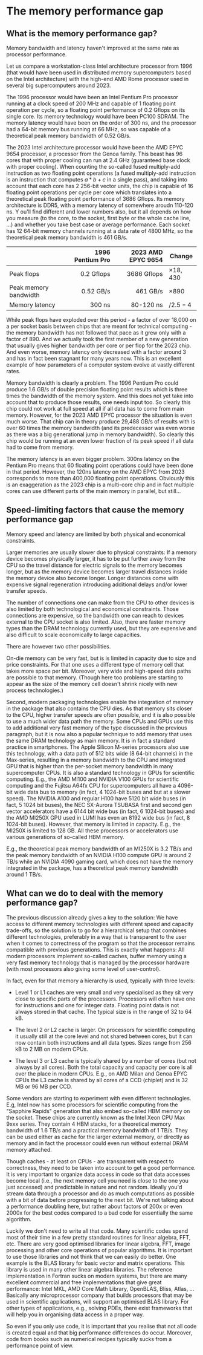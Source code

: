 # The memory performance gap

## What is the memory performance gap?

Memory bandwidth and latency haven't improved at the same rate as
processor performance.

Let us compare a workstation-class Intel architecture processor from 
1996 (that would have been used in distributed memory supercomputers based
on the Intel architecture) with the high-end AMD Rome processor used in 
several big supercomputers around 2023.

The 1996 processor would have been an Intel Pentium Pro processor running at a 
clock speed of 200 MHz and capable of 1 floating point operation per cycle, so
a floating point performance of 0.2 Gflops on its single core. Its memory technology would have 
been PC100 SDRAM. The memory latency would have been on the order of 300 ns,
and the processor had a 64-bit memory bus running at 66 MHz, so was capable
of a theoretical peak memory bandwidth of 0.52 GB/s.

The 2023 Intel architecture processor would have been the AMD EPYC 9654
processor, a processor from the Genoa family. This beast has 96 cores that 
with proper cooling can run at 2.4 GHz (guaranteed base clock with proper cooling). 
When counting the so-called fused
multiply-add instruction as two floating point operations (a fused 
multiply-add instruction is an instruction that computes $a*b+c$ in a single
pass), and taking into account that each core has 2 256-bit vector units,
the chip is capable of 16 floating point operations per cycle per core
which translates into a theoretical peak floating point performance 
of 3686 Gflops. Its memory architecture is DDR5, with a memory latency
of somewhere aroudn 110-120 ns. Y
ou'll find different and lower numbers also, but it all depends on
how you measure (to the core, to the socket, first byte or the whole
cache line, ...) and whether you take best case or average performance.
Each socket has 12 64-bit memory channels running at a data rate of
4800 MHz, so the theoretical peak memory bandwidth is 461 GB/s.

|                       | 1996 Pentium Pro | 2023 AMD EPYC 9654 | Change          |
|:----------------------|-----------------:|-------------------:|-----------------|
| Peak flops            | 0.2 Gflops       | 3686 Gflops        | $\times 18,430$ |
| Peak memory bandwidth | 0.52 GB/s        | 461 GB/s           | $\times 890$    |
| Memory latency        | 300 ns           | 80-120 ns          | $/ 2.5 - 4$     |

While peak flops have exploded over this period - a factor of over 18,000 on a per 
socket basis between chips that are meant for technical computing - the memory bandwidth
has not followed that pace as it grew only with a factor of 890. And we actually took
the first member of a new generation that usually gives higher bandwidth per core or
per flop for the 2023 chip. And even worse, memory latency only decreased with a 
factor around 3 and has in fact been stagnant for many years now.
This is an excellent example of how parameters of a computer system evolve at vastly
different rates.

Memory bandwidth is clearly a problem. The 1996 Pentium Pro could produce 1.6 GB/s 
of double precision floating point results which is three times the bandwidth of the
memory system. And this does not yet take into account that to produce those results,
one needs input too. So clearly this chip could not work at full speed at all if all
data has to come from main memory. However, for the 2023 AMD EPYC processor the situation
is even much worse. That chip can in theory produce 29,488 GB/s of results with is over
60 times the memory bandwidth (and its predecessor was even worse as there was a big
generational jump in memory bandwidth). So clearly this chip would be running at an
even lower fraction of its peak speed if all data had to come from memory.

The memory latency is an even bigger problem. 300ns latency on the Pentium Pro means
that 60 floating point operations could have been done in that period. 
However, the 120ns latency on the AMD EPYC from 2023 corresponds to more than 400,000
floating point operations. Obviously this is an exaggeration as the 2023 chip is a multi-core
chip and in fact multiple cores can use different parts of the main memory in parallel,
but still...

## Speed-limiting factors that cause the memory performance gap

Memory speed and latency are limited by both physical and economical constraints.

Larger memories are usually slower due to physical constraints: If a memory device
becomes physically larger, it has to be put further away from the CPU so the travel
distance for electric signals to the memory becomes longer, but as the memory device
becomes larger travel distances inside the memory device also become longer. Longer 
distances come with expensive signal regeneration introducing additional delays
and/or lower transfer speeds.

The number of connections one can make from the CPU to other devices is also limited
by both technological and economical constraints. Those connections are expensive,
so the bandwidth one can reach to devices external to the CPU socket is also limited.
Also, there are faster memory types than the DRAM technology currently used, but 
they are expensive and also difficult to scale economically to large capacities.

There are however two other possibilities.

On-die memory can be very fast, but is is limited in capacity due to size and
price constraints. For that one uses a different type of memory cell that takes more
space per bit. Moreover, very wide and high-speed data paths are possible to that memory.
(Though here too problems are starting to appear as the size of the memory cell doesn't
shrink nicely with new process technologies.)

Second, modern packaging technologies enable the integration of memory in the package
that also contains the CPU dies. As that memory sits closer to the CPU, higher transfer
speeds are often possible, and it is also possible to use a much wider data path the memory.
Some CPUs and GPUs use this to add additional very fast memory of the type discussed in the 
previous paragraph, but it is now also a popular technique to add memory that uses the same
DRAM technology as main memory. It is in fact a standard practice in smartphones.
The Apple Silicon M-series processors also use this technology, with a data path of 512 bits wide
(8 64-bit channels) in the Max-series, resulting in a memory bandwidth to the CPU and integrated GPU
that is higher than the per-socket memory bandwidth in many supercomputer CPUs. 
It is also a standard technology in GPUs for scientific computing.
E.g., the AMD MI100 and NVIDIA V100 GPUs for scientific computing and the Fujitsu A64fx CPU for
supercomputers all have a 4096-bit wide data bus to memory (in fact, 4 1024-bit buses and but at a slower speed).
The NVIDIA A100 and regular H100 have 5120 bit wide buses (in fact, 5 1024 bit buses), 
the NEC SX-Aurora TSUBASA first and second gen vector accelerators have a 6144 bit wide bus (in fact, 6 1024-bit buses)
and the AMD MI250X GPU used in LUMI has even an 8192 wide bus (in fact, 8 1024-bit buses).
However, that memory is limited in capacity. E.g., the MI250X is limited to 128 GB.
All these processors or accelerators use various generations of so-called HBM memory.

E.g., the theoretical peak memory bandwidth of an MI250X is 3.2 TB/s and the peak memory bandwidth
of an NVIDIA H100 compute GPU is around 2 TB/s while an NVIDIA 4090 gaming
card, which does not have the memory integrated in the package, has a theoretical peak memory
bandwidth around 1 TB/s.


## What can we do to deal with the memory performance gap?

The previous discussion already gives a key to the solution: We have access to different memory 
technologies with different speed and capacity trade-offs, so the solution is to go for a
hierarchical setup that combines different technologies, preferably in a way that is transparent
to the user when it comes to correctness of the program so that the processor remains compatible
with previous generations. This is exactly what happens: All modern processors implement so-called 
caches, buffer memory using a very fast memory technology that is managed by the processor
hardware (with most processors also giving some level of user-control).

In fact, even for that memory a hierarchy is used, typically with three levels:

-   Level 1 or L1 caches are very small and very specialised as they sit very close to
    specific parts of the processors. Processors will often have one for instructions and
    one for integer data. Floating point data is not always stored in that cache. The typical
    size is in the range of 32 to 64 kB.

-   The level 2 or L2 cache is larger. On processors for scientific computing it usually still
    at the core level and not shared between cores, but it can now contain both instructions and
    all data types. Sizes range from 256 kB to 2 MB on modern CPUs.

-   The level 3 or L3 cache is typically shared by a number of cores (but not always by all cores).
    Both the total capacity and capacity per core is all over the place in modern CPUs. E.g.,
    on AMD Milan and Genoa EPYC CPUs the L3 cache is shared by all cores of a CCD (chiplet) and
    is 32 MB or 96 MB per CCD.

Some vendors are starting to experiment with even different technologies. E.g, Intel now has
some processors for scientific computing from the "Sapphire Rapids" generation that also embed 
so-called HBM memory on the socket. These chips are currently known as the Intel Xeon
CPU Max 9xxx series. They contain 4 HBM stacks, for a theoretical memory bandwidth of 1.6 TB/s and
a practical memory bandwidth of 1 TB/s. They can be used either as cache for the larger external
memory, or directly as memory and in fact the processor could even run without external DRAM
memory attached.

Though caches - at least on CPUs - are transparent with respect to correctness, they need to be taken
into account to get a good performance. It is very important to organize data access in code so that data 
accesses become local (i.e., the next memory cell you need is close to the one you just accessed) and
predictable in nature and not random. Ideally you'd stream data through a processor and do as much 
computations as possible with a bit of data before progressing to the next bit. We're not talking about 
a performance doubling here, but rather about factors of 200x or even 2000x for the best codes compared
to a bad code for essentially the same algorithm.

Luckily we don't need to write all that code. Many scientific codes spend most of their time in a few pretty
standard routines for linear algebra, FFT, etc. There are very good optimised libraries for linear algebra,
FFT, image processing and other core operations of popular algorithms. It is important to use those libraries
and not think that we can easily do better. One example is the BLAS library for basic vector and matrix
operations. This library is used in many other linear algebra libraries. The reference implementation in 
Fortran sucks on modern systems, but there are many excellent commercial and free implementations that give
great performance: Intel MKL, AMD Core Math Library, OpenBLAS, Bliss, Atlas, ... Basically any microprocessor
company that builds processors that may be used in scientific applications, will support an optimised BLAS library.
For other types of applications, e.g., solving PDEs, there exist frameworks that will help you in organising data
access in a proper way.

So even if you only use code, it is important that you realise that not all code is created equal and that big
performance differences do occur. Moreover, code from books such as numerical recipes typically sucks from a 
performance point of view. 

